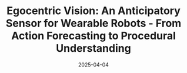 ---
title: "Egocentric Vision: An Anticipatory Sensor for Wearable Robots - From Action Forecasting to Procedural Understanding"
date: 2025-04-04
draft: false
when: "23 May 2025"
slides_url: "http://antoninofurnari.it/downloads/talks/ehm_icra25.pdf"
venue: "Enhancing human mobility: From computer vision-based motion tracking to wearable assistive robot control workshop @ ICRA 2025"
venue_url: "https://sites.google.com/andrew.cmu.edu/icra2025-vision-wearable-robot"
---